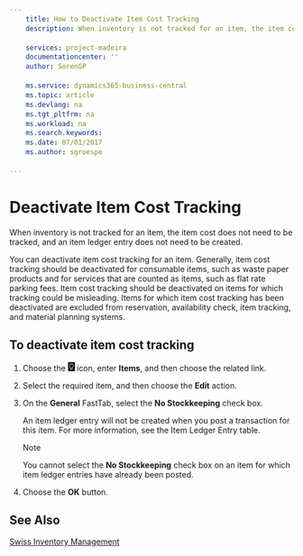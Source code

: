 ```yaml
---
    title: How to Deactivate Item Cost Tracking
    description: When inventory is not tracked for an item, the item cost does not need to be tracked, and an item ledger entry does not need to be created.

    services: project-madeira
    documentationcenter: ''
    author: SorenGP

    ms.service: dynamics365-business-central
    ms.topic: article
    ms.devlang: na
    ms.tgt_pltfrm: na
    ms.workload: na
    ms.search.keywords:
    ms.date: 07/01/2017
    ms.author: sgroespe

---
```

# Deactivate Item Cost Tracking
When inventory is not tracked for an item, the item cost does not need to be tracked, and an item ledger entry does not need to be created.  

You can deactivate item cost tracking for an item. Generally, item cost tracking should be deactivated for consumable items, such as waste paper products and for services that are counted as items, such as flat rate parking fees. Item cost tracking should be deactivated on items for which tracking could be misleading. Items for which item cost tracking has been deactivated are excluded from reservation, availability check, item tracking, and material planning systems.  

## To deactivate item cost tracking  

1.  Choose the ![Search for Page or Report](../../media/ui-search/search_small.png "Search for Page or Report icon") icon, enter **Items**, and then choose the related link.  
2.  Select the required item, and then choose the **Edit** action.  
3.  On the **General** FastTab, select the **No Stockkeeping** check box.  

    An item ledger entry will not be created when you post a transaction for this item. For more information, see the Item Ledger Entry table.  

    > [!NOTE]  
    >  You cannot select the **No Stockkeeping** check box on an item for which item ledger entries have already been posted.  

4.  Choose the **OK** button.  

## See Also  
 [Swiss Inventory Management](swiss-inventory-management.md)
